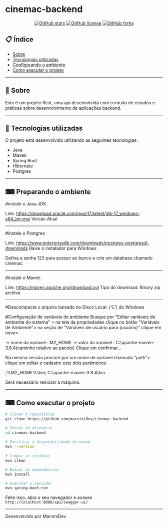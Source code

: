 # cinemac-backend

<div align="center">

[![GitHub stars](https://img.shields.io/github/stars/marviniDev/cinemac)](https://github.com/marviniDev/cinemac/stargazers)<space> <space>[![GitHub license](https://img.shields.io/github/license/marviniDev/cinemac)](https://github.com/marviniDev/cinemac//blob/master/LICENSE)<space> <space>[![GitHub forks](https://img.shields.io/github/forks/marviniDev/cinemac)](https://github.com/marviniDev/cinemac//network)

</div>

## 📋 Índice

- [Sobre](#-Sobre)
- [Tecnologias utilizadas](#-Tecnologias-utilizadas)
- [Configurando o ambiente](#-Preparando-o-ambiente)
- [Como executar o projeto](#-Como-executar-o-projeto)

---

## 📖 Sobre

Este é um projeto Rest, uma api desenvolvida com o intuito de estudos e práticas sobre desenvolvimento de aplicações backend.

---

## 🚀 Tecnologias utilizadas

O projeto está desenvolvido utilizando as seguintes tecnologias:

- Java
- Maven
- Spring Boot
- Hibernate
- Postgres 

---
## ⌨ Preparando o ambiente
	
#instale o Java JDK

Link: https://download.oracle.com/java/17/latest/jdk-17_windows-x64_bin.msi
Versão Atual	

---
	
#instale o Postgres
	
Link: https://www.enterprisedb.com/downloads/postgres-postgresql-downloads
Baixe o instalador para Windows
	
Defina a senha 123 para acesso ao banco e crie um database chamado cinemac
	
---

#instale o Maven

Link: https://maven.apache.org/download.cgi
Tipo do download: Binary zip archive
	
---

#Descompacte o arquivo baixado no Disco Local: (‘C’) do Windows

#Configuração de variáveis do ambiente
Busque por "Editar variáveis de ambiente do sistema" > 
na tela de propriedades clique no botão "Variáveis de Ambiente">
na seção de "Variáveis de usuário para (usuário)" clique em novo>

-> nome da variável : M2_HOME
-> valor da variável : C:\apache-maven-3.8.4(caminho relativo ao pacote)
Clique em confirmar...

Na mesma sessão procure por um nome de variável chamada "path">
clique em editar e cadastre este dois parâmetros

;%M2_HOME%\bin;
C:\apache-maven-3.8.4\bin

Será necessário reiniciar a máquina.
	
---

## ⌨ Como executar o projeto

```bash
# Clonar o repositório
git clone https://github.com/marviniDev/cinemac-backend

# Entrar no diretório
cd cinemac-backend
	
# Verificar a disponibilidade do mavem
mvn --version
	
# limpar os resíduos
mvn clean

# Baixar as dependências
mvn install

# Executar o servidor
mvn spring-boot:run
```

Feito isso, abra o seu navegador e acesse `http://localhost:8080/api/swagger-ui/`

---

Desenvolvido por MarviniDev
